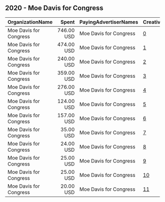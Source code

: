 ## 2020 - Moe Davis for Congress 
|OrganizationName|Spent|PayingAdvertiserNames|CreativeUrls|Impressions|Genders|AgeBrackets|CountryCodes|BillingAddresses|CandidateBallotInformation|
|:---|---:|:---|:---|---:|:---|:---|:---|:---|:---|
|Moe Davis for Congress|746.00 USD|Moe Davis for Congress|[0](https://www.snap.com/political-ads/asset/d0b39ac01a1e2200011cc842d1a768de401563e4c9a6b0e082f902209a7ebff5?mediaType=png)|419,691||17-25|united states|US|Moe Davis|
|Moe Davis for Congress|474.00 USD|Moe Davis for Congress|[1](https://www.snap.com/political-ads/asset/14db7c72ab74107cd78a0ae27f3dd0c00aac6657e00b1dc575577bc270794ecd?mediaType=png)|258,233||17-25|united states|US|Moe Davis|
|Moe Davis for Congress|240.00 USD|Moe Davis for Congress|[2](https://www.snap.com/political-ads/asset/d62d9b0f3ae1d2d7ff2213011a7e672e72df209eaf232b552c983d8fb3be82d7?mediaType=png)|128,129||17-25|united states|US|Moe Davis|
|Moe Davis for Congress|359.00 USD|Moe Davis for Congress|[3](https://www.snap.com/political-ads/asset/6f0bf54c4c187a04985628d1531ddf4c0c15142bf4b8193ba855f207d1b19e3d?mediaType=jpeg)|106,857||18-30|united states|US|Moe Davis|
|Moe Davis for Congress|276.00 USD|Moe Davis for Congress|[4](https://www.snap.com/political-ads/asset/0a93f760dc58f6f8a04db6a09f3a04c4b9faff1b273101292a7607e184b25c1e?mediaType=jpeg)|90,560||18-30|united states|US|Moe Davis|
|Moe Davis for Congress|124.00 USD|Moe Davis for Congress|[5](https://www.snap.com/political-ads/asset/4e18d65646e58dfde396f64e81a81c503b7eed6366627eb6a43d21b922feb8d7?mediaType=png)|77,291||17-25|united states|US|Moe Davis|
|Moe Davis for Congress|157.00 USD|Moe Davis for Congress|[6](https://www.snap.com/political-ads/asset/d62d9b0f3ae1d2d7ff2213011a7e672e72df209eaf232b552c983d8fb3be82d7?mediaType=png)|76,543||17-25|united states|US|Moe Davis|
|Moe Davis for Congress|35.00 USD|Moe Davis for Congress|[7](https://www.snap.com/political-ads/asset/18cba21beeb43515159066588afa3f3d72041f7f0d8e87af0b55a4704e642322?mediaType=jpeg)|18,342||18-26|united states|US|Moe Davis|
|Moe Davis for Congress|24.00 USD|Moe Davis for Congress|[8](https://www.snap.com/political-ads/asset/290bf5542a53544c3ee2741d15dba48fea522e3c6a5e97b7fadd6efda13e540f?mediaType=png)|14,677||17-26|united states|US|Moe Davis for Congress|
|Moe Davis for Congress|25.00 USD|Moe Davis for Congress|[9](https://www.snap.com/political-ads/asset/8d4f210d0b10514942241f7797dad4aa02622c24e4e3cc21a008e058ccb2c171?mediaType=png)|14,237||17-26|united states|US|Moe Davis for Congress|
|Moe Davis for Congress|25.00 USD|Moe Davis for Congress|[10](https://www.snap.com/political-ads/asset/ebdc59d4a1cc2e32dab361417cfa0df85361f0bfbd0c7e4df11d005059184b26?mediaType=png)|14,063||17-26|united states|US|Moe Davis for Congress|
|Moe Davis for Congress|20.00 USD|Moe Davis for Congress|[11](https://www.snap.com/political-ads/asset/d62d9b0f3ae1d2d7ff2213011a7e672e72df209eaf232b552c983d8fb3be82d7?mediaType=png)|11,243||17-26|united states|US|Moe Davis for Congress|
